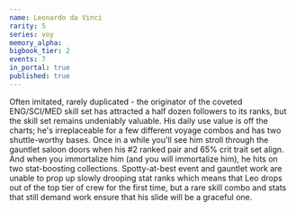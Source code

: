 ```yaml
---
name: Leonardo da Vinci
rarity: 5
series: voy
memory_alpha:
bigbook_tier: 2
events: 7
in_portal: true
published: true
---
```


Often imitated, rarely duplicated - the originator of the coveted ENG/SCI/MED skill set has attracted a half dozen followers to its ranks, but the skill set remains undeniably valuable. His daily use value is off the charts; he's irreplaceable for a few different voyage combos and has two shuttle-worthy bases. Once in a while you'll see him stroll through the gauntlet saloon doors when his #2 ranked pair and 65% crit trait set align. And when you immortalize him (and you will immortalize him), he hits on two stat-boosting collections. Spotty-at-best event and gauntlet work are unable to prop up slowly drooping stat ranks which means that Leo drops out of the top tier of crew for the first time, but a rare skill combo and stats that still demand work ensure that his slide will be a graceful one.
